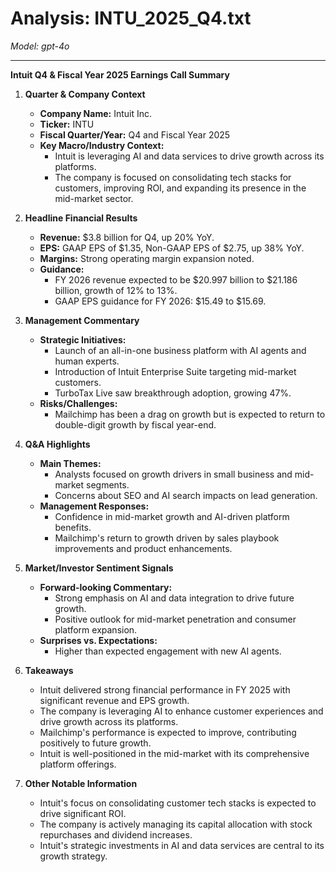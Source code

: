 # Analysis: INTU_2025_Q4.txt

*Model: gpt-4o*

---

**Intuit Q4 & Fiscal Year 2025 Earnings Call Summary**

1. **Quarter & Company Context**
   - **Company Name:** Intuit Inc.
   - **Ticker:** INTU
   - **Fiscal Quarter/Year:** Q4 and Fiscal Year 2025
   - **Key Macro/Industry Context:**
     - Intuit is leveraging AI and data services to drive growth across its platforms.
     - The company is focused on consolidating tech stacks for customers, improving ROI, and expanding its presence in the mid-market sector.

2. **Headline Financial Results**
   - **Revenue:** $3.8 billion for Q4, up 20% YoY.
   - **EPS:** GAAP EPS of $1.35, Non-GAAP EPS of $2.75, up 38% YoY.
   - **Margins:** Strong operating margin expansion noted.
   - **Guidance:**
     - FY 2026 revenue expected to be $20.997 billion to $21.186 billion, growth of 12% to 13%.
     - GAAP EPS guidance for FY 2026: $15.49 to $15.69.

3. **Management Commentary**
   - **Strategic Initiatives:**
     - Launch of an all-in-one business platform with AI agents and human experts.
     - Introduction of Intuit Enterprise Suite targeting mid-market customers.
     - TurboTax Live saw breakthrough adoption, growing 47%.
   - **Risks/Challenges:**
     - Mailchimp has been a drag on growth but is expected to return to double-digit growth by fiscal year-end.

4. **Q&A Highlights**
   - **Main Themes:**
     - Analysts focused on growth drivers in small business and mid-market segments.
     - Concerns about SEO and AI search impacts on lead generation.
   - **Management Responses:**
     - Confidence in mid-market growth and AI-driven platform benefits.
     - Mailchimp's return to growth driven by sales playbook improvements and product enhancements.

5. **Market/Investor Sentiment Signals**
   - **Forward-looking Commentary:**
     - Strong emphasis on AI and data integration to drive future growth.
     - Positive outlook for mid-market penetration and consumer platform expansion.
   - **Surprises vs. Expectations:**
     - Higher than expected engagement with new AI agents.

6. **Takeaways**
   - Intuit delivered strong financial performance in FY 2025 with significant revenue and EPS growth.
   - The company is leveraging AI to enhance customer experiences and drive growth across its platforms.
   - Mailchimp's performance is expected to improve, contributing positively to future growth.
   - Intuit is well-positioned in the mid-market with its comprehensive platform offerings.

7. **Other Notable Information**
   - Intuit's focus on consolidating customer tech stacks is expected to drive significant ROI.
   - The company is actively managing its capital allocation with stock repurchases and dividend increases.
   - Intuit's strategic investments in AI and data services are central to its growth strategy.